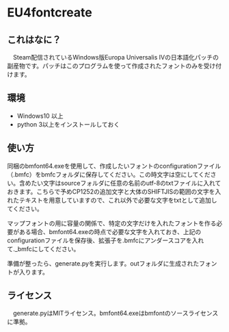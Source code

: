 # EU4fontcreate
## これはなに？
　Steam配信されているWindows版Europa Universalis IVの日本語化パッチの副産物です。パッチはこのプログラムを使って作成されたフォントのみを受け付けます。

## 環境
 - Windows10 以上
 - python 3以上をインストールしておく

## 使い方
 同梱のbmfont64.exeを使用して、作成したいフォントのconfigurationファイル（.bmfc）をbmfcフォルダに保存してください。この時文字は空にしてください。含めたい文字はsourceフォルダに任意の名前のutf-8のtxtファイルに入れておきます。こちらで予めCP1252の追加文字と大体のSHIFTJISの範囲の文字を入れたテキストを用意していますので、これ以外で必要な文字をtxtとして追加してください。

 マップフォントの用に容量の関係で、特定の文字だけを入れたフォントを作る必要がある場合、bmfont64.exeの時点で必要な文字を入れておき、上記のconfigurationファイルを保存後、拡張子を.bmfcにアンダースコアを入れて._bmfcにしてください。

 準備が整ったら、generate.pyを実行します。outフォルダに生成されたフォントが入ります。

## ライセンス
　generate.pyはMITライセンス。bmfont64.exeはbmfontのソースライセンスに準拠。